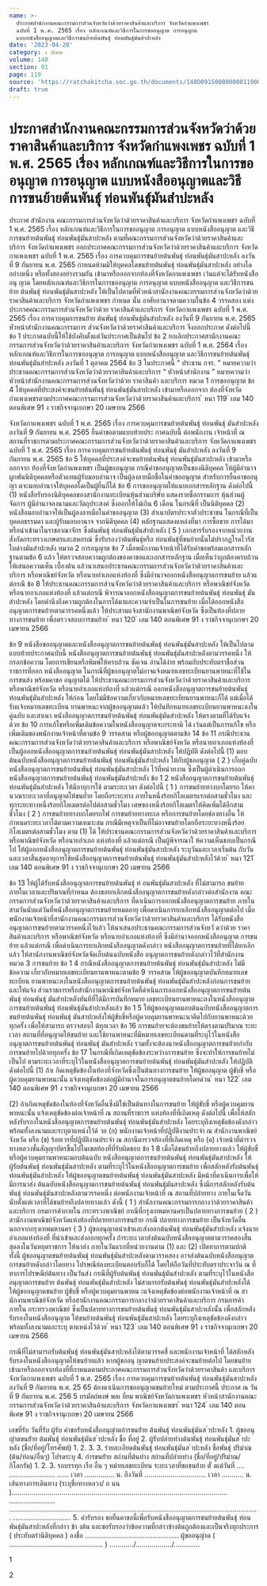```yaml
---
name: >-
  ประกาศสำนักงานคณะกรรมการส่วนจังหวัดว่าด้วยราคาสินค้าและบริการ จังหวัดกำแพงเพชร
  ฉบับที่ 1 พ.ศ. 2565 เรื่อง หลักเกณฑ์และวิธีการในการขออนุญาต การอนุญาต
  แบบหนังสืออนุญาตและวิธีการขนย้ายต้นพันธุ์ ท่อนพันธุ์มันสำปะหลัง
date: '2023-04-20'
category: ง พิเศษ
volume: 140
section: 91
page: 119
source: 'https://ratchakitcha.soc.go.th/documents/140D091S0000000011900.pdf'
draft: true
---
```


# ประกาศสำนักงานคณะกรรมการส่วนจังหวัดว่าด้วยราคาสินค้าและบริการ จังหวัดกำแพงเพชร ฉบับที่ 1 พ.ศ. 2565 เรื่อง หลักเกณฑ์และวิธีการในการขออนุญาต การอนุญาต แบบหนังสืออนุญาตและวิธีการขนย้ายต้นพันธุ์ ท่อนพันธุ์มันสำปะหลัง

ประกาศ สำนักงาน คณะกรรมการส่วนจังหวัดว่าด้วยราคาสินค้าและบริการ จังหวัดกำแพงเพชร ฉบับที่ 1 พ.ศ. 2565 เรื่อง หลักเกณฑ์และวิธีการในการขออนุญาต การอนุญาต แบบหนังสืออนุญาต และวิธีการขนย้ายต้นพันธุ์ ท่อนพันธุ์มันสาปะหลัง ตามที่คณะกรรมการส่วนจังหวัดว่าด้วยราคาสินค้าและบริการ จังหวัดกำแพงเพชร ออกประกาศคณะกรรมการส่วนจังหวัดว่าด้วยราคาสินค้าและบริการ จังหวัดกาแพงเพชร ฉบับที่ 1 พ.ศ. 2565 เรื่อง การควบคุมการขนย้ายต้นพันธุ์ ท่อนพันธุ์มันสาปะหลัง ลงวันที่ 9 กันยายน พ.ศ. 2565 กาหนดห้ามมิให้บุคคลใดขนย้ายต้นพันธุ์ ท่อนพันธุ์มันสาปะหลัง อย่างใดอย่างหนึ่ง หรือทั้งสองอย่างรวมกัน เข้ามาหรือออกจากท้องที่จังหวัดกาแพงเพชร เว้นแต่จะได้รับหนังสืออนุ ญาต โดยหลักเกณฑ์และวิธีการในการขออนุญาต การอนุญาต แบบหนังสืออนุญาต และวิธีการขนย้าย ต้นพันธุ์ ท่อนพันธุ์มันสาปะหลัง ให้เป็นไปตามที่หัวหน้าสานักงานคณะกรรมการส่วนจังหวัดว่าด้วย ราคาสินค้าและบริการ จังหวัดกำแพงเพชร กำหนด นั้น อาศัยอานาจตามความในข้อ 4 วรรคสอง แห่งประกาศคณะกรรมการส่วนจังหวัดว่าด้วย ราคาสินค้าและบริการ จังหวัดกาแพงเพชร ฉบับที่ 1 พ.ศ. 2565 เรื่อง การควบคุมการขนย้าย ต้นพันธุ์ ท่อนพันธุ์มันสำปะหลัง ลงวันที่ 9 กันยายน พ.ศ. 2565 หัวหน้าสำนักงานคณะกรรมการ ส่วนจังหวัดว่าด้วยราคำสินค้าและบริการ จึงออกประกาศ ดังต่อไปนี้ ข้อ 1 ประกาศฉบับนี้ให้ใช้บังคับตั้งแต่วันประกาศเป็นต้นไป ข้อ 2 ยกเลิกประกาศสานักงานคณะกรรมการส่วนจังหวัดว่าด้วยราคาสินค้าและบริการ จังหวัดกำแพงเพชร ฉบับที่ 1 พ.ศ. 2564 เรื่อง หลักเกณฑ์และวิธีการในการขออนุญาต การอนุญาต แบบหนังสืออนุญาต และวิธีการขนย้ายต้นพันธุ์ ท่อนพันธุ์มันสำปะหลัง ลงวันที่ 1 ตุลาคม 2564 ข้อ 3 ในประกาศนี้ “ ประธาน กจร. ” หมายความว่า ประธานคณะกรรมการส่วนจังหวัดว่าด้วยราคาสินค้าและบริการ “ หัวหน้าสำนักงาน ” หมายความว่า หัวหน้าสำนักงานคณะกรรมการส่วนจังหวัดว่าด้วย ราคาสินค้า และบริการ หมวด 1 การขออนุญาต ข้อ 4 ให้บุคคลที่ประสงค์จะขนย้ายต้นพันธุ์ ท่อนพันธุ์มันสาปะหลัง เข้ามาหรือออกจาก ท้องที่จังหวัดกำแพงเพชรตามประกาศคณะกรรมการส่วนจังหวัดว่าด้วยราคาสินค้าและบริการ ้ หนา 119 ่ เลม 140 ตอนพิเศษ 91 ง ราชกิจจานุเบกษา 20 เมษายน 2566

จังหวัดกาแพงเพชร ฉบับที่ 1 พ.ศ. 2565 เรื่อง การควบคุมการขนย้ายต้นพันธุ์ ท่อนพันธุ์ มันสำปะหลัง ลงวันที่ 9 กันยายน พ.ศ. 2565 ยื่นคำขอตามแบบท้ายประ กาศฉบับนี้ ต่อพนักงาน เจ้าหน้าที่ ณ สถานที่ราชการตามประกาศคณะกรรมการส่วนจังหวัดว่าด้วยราคาสินค้าและบริการ จังหวัดกาแพงเพชร ฉบับที่ 1 พ.ศ. 2565 เรื่อง การควบคุมการขนย้ายต้นพันธุ์ ท่อนพันธุ์ มันสำปะหลัง ลงวันที่ 9 กันยายน พ.ศ. 2565 ข้อ 5 ให้บุคคลที่ประสงค์จะขนย้ายต้นพันธุ์ ท่อนพันธุ์มันสาปะหลัง เข้ามาหรือออกจาก ท้องที่จังหวัดกำแพงเพชร เป็นผู้ขออนุญาต กรณีคำขออนุญาตเป็นของนิติบุคคล ให้ผู้มีอำนาจผูกพันนิติบุคคลหรือตัวแทนผู้รับมอบอำนาจ เป็นผู้ลงลายมือชื่อในคำขออนุญาต สำหรับการยื่นคาขออนุญา ตจะมอบอำนาจให้บุคคลใดเป็นผู้ยื่นก็ได้ ข้อ 6 การขออนุญาตให้แนบเอกสารหลักฐาน ดังต่อไปนี้ (1) หนังสือรับรองนิติบุคคลของสานักงานทะเบียนหุ้นส่วนบริษัท แสดงรายชื่อกรรมการ หุ้นส่วนผู้จัดการ ผู้มีอำนาจลงนามและวัตถุประสงค์ ซึ่งออกให้ไม่เกิน 6 เดือน ในกรณีที่ เป็นนิติบุคคล (2) หนังสือมอบอำนาจให้เป็นผู้ลงลายมือในคำขออนุญาต (3) สำเนาบัตรประจาตัวประชาชน ในกรณีที่เป็นบุคคลธรรมดา และผู้รับมอบอานาจ จากนิติบุคคล (4) หลักฐานแสดงแหล่งที่มา การซื้อขาย การได้มาหรือนำเข้ามาในราชอาณาจักร ซึ่งต้นพันธุ์ ท่อนพันธุ์มันสำปะหลัง ( 5 ) เอกสารรับรองจากหน่วยงานสังกัดกระทรวงเกษตรและสหกรณ์ ซึ่งรับรองว่าต้นพันธุ์หรือ ท่อนพันธุ์ที่ขนย้ายนั้นไม่ปรากฏโรคไวรัสใบด่างมันสำปะหลัง หมวด 2 การอนุญาต ข้อ 7 เมื่อพนักงานเจ้าหน้าที่ได้รับคำขอพร้อมเอกสารหลักฐานตามข้อ 6 แล้ว ให้ตรวจสอบความถูกต้องของคาขอและเอกสารหลักฐาน เมื่อเห็นว่าถูกต้องครบถ้วน ให้เสนอความเห็น เบื้องต้น แล้วนาเสนอประธานคณะกรรมการส่วนจังหวัดว่าด้วยราคาสินค้าและบริการ หรือพาณิชย์จังหวัด หรือนายอำเภอแห่งท้องที่ ซึ่งมีอำนาจออกหนังสืออนุญาตการขนย้าย แล้วแ ต่กรณี ข้อ 8 ให้ประธานคณะกรรมการส่วนจังหวัดว่าด้วยราคาสินค้าและบริการ หรือพาณิชย์จังหวัด หรือนายอาเภอแห่งท้องที่ แล้วแต่กรณี พิจารณาออกหนังสืออนุญาตการขนย้ายต้นพันธุ์ ท่อนพันธุ์ มันสำปะหลัง โดยคำนึงถึงความถูกต้องในการได้มาและความจำเป็นในการขนย้าย เมื่อได้ออกหนังสืออนุญาตการขนย้ายตามวรรคหนึ่งแล้ว ให้ประสานแจ้งสานักงานพาณิชย์จังหวัด ซึ่งเป็นท้องที่ปลายทางการขนย้าย เพื่อตรวจสอบการขนย้าย ้ หนา 120 ่ เลม 140 ตอนพิเศษ 91 ง ราชกิจจานุเบกษา 20 เมษายน 2566

ข้อ 9 หนังสือขออนุญาตและหนังสืออนุญาตการขนย้ายต้นพันธุ์ ท่อนพันธุ์มันสาปะหลัง ให้เป็นไปตามแบบท้ายประกาศฉบับนี้ หนังสืออนุญาตการขนย้ายต้นพันธุ์ ท่อนพันธุ์มันสาปะหลังตามวรรคหนึ่ง ให้กรอกข้อความ โดยการเขียนหรือพิมพ์ให้ครบถ้วน ชัดเจน อ่านได้ง่าย พร้อมกับประทับตราชื่อส่วนราชการที่ออก หนังสืออนุญาต ในกรณีที่ผู้ขออนุญาตไม่อาจแจ้งหมายเลขทะเบียนยานพาหนะที่ใช้ในการขนส่ง พร้อมคาขอ อนุญาตได้ ให้ประธานคณะกรรมการส่วนจังหวัดว่าด้วยราคาสินค้าและบริการ หรือพาณิชย์จังหวัด หรือนายอำเภอแห่งท้องที่ แล้วแต่กรณี ออกหนังสืออนุญาตการขนย้ายต้นพันธุ์ ท่อนพันธุ์มันสำปะหลัง ให้ก่อน โดยไม่มีข้อความเกี่ยวกับหมายเลขทะเบียนยานพาหนะก็ได้ แต่เมื่อได้รับแจ้งหมายเลขทะเบียน ยานพาหนะจากผู้ขออนุญาตแล้ว ให้บันทึกหมายเลขทะเบียนยานพาหนะลงในคู่ฉบับ และสาเนา หนังสืออนุญาตการขนย้ายต้นพันธุ์ ท่อนพันธุ์มันสำปะหลัง ให้ตรงตามที่ได้รับแจ้งด้วย ข้อ 10 การแก้ไขหรือเพิ่มเติมข้อความในหนังสืออนุญาตจะกระทามิ ได้ เว้นแต่เป็นการแก้ไข หรือเพิ่มเติมของพนักงานเจ้าหน้าที่ตามข้อ 9 วรรคสาม หรือผู้ขออนุญาตตามข้อ 14 ข้อ 11 กรณีประธานคณะกรรมการส่วนจังหวัดว่าด้วยราคาสินค้าและบริการ หรือพาณิชย์จังหวัด หรือนายอาเภอแห่งท้องที่ เป็นผู้ออกหนังสืออนุญาตการขนย้ายต้นพันธุ์ ท่อนพันธุ์มันสาปะหลัง ให้ปฏิบัติ ดังต่อไปนี้ (1) มอบต้นฉบับหนังสืออนุญาตการขนย้ายต้นพันธุ์ ท่อนพันธุ์มันสำปะหลัง ให้กับผู้ขออนุญาต ( 2 ) เก็บคู่ฉบับหนังสืออนุญาตการขนย้ายต้นพันธุ์ ท่อนพันธุ์มันสาปะหลัง ไว้ที่หน่วยงาน ซึ่งเป็นผู้ดำเนินการออกหนังสืออนุญาตการขนย้ายต้นพันธุ์ ท่อนพันธุ์มันสำปะหลัง ข้อ 1 2 หนังสืออนุญาตการขนย้ายต้นพันธุ์ ท่อนพันธุ์มันสำปะหลัง ให้มีอายุการใช้ ตามระยะเวลา ดังต่อไปนี้ ( 1 ) การขนย้ายทางบกโดยรถ ให้คานวณระยะเวลาที่อนุญาตให้ขนย้ำย โดยถือระยะทาง ภายในหนึ่งร้อยกิโลเมตรแรกต่อสามชั่วโมง และทุกระยะทางหนึ่งร้อยกิโลเมตรต่อไปต่อสามชั่วโมง เศษของหนึ่งร้อยกิโลเมตรให้คิดเพิ่มได้อีกสามชั่วโมง ( 2 ) การขนย้ายทางบกโดยรถไฟ การขนย้ายทางทะเล หรือการขนย้ายโดยช่องทางอื่น ให้กำหนดระยะเวลาได้ตามความเหมาะสม กรณีมีเหตุจาเป็นที่ไม่อาจขนย้ายโดยถือระยะทางหนึ่งร้อยกิโลเมตรต่อสามชั่วโมง ตาม (1) ได้ ให้ประธานคณะกรรมการส่วนจังหวัดว่าด้วยราคาสินค้าและบริการ หรือพาณิชย์จังหวัด หรือนายอำเภอ แห่งท้องที่ แล้วแต่กรณี เป็นผู้พิจารณาใ ห้ความเห็นชอบเป็นกรณีไป ให้ผู้ออกหนังสืออนุญาตการขนย้ายต้นพันธุ์ ท่อนพันธุ์มันสาปะหลัง ระบุวันและเวลาเริ่มต้น กับวันและเวลาสิ้นสุดอายุการใช้หนังสืออนุญาตการขนย้ายต้นพันธุ์ ท่อนพันธุ์มันสำปะหลังไว้ด้วย ้ หนา 121 ่ เลม 140 ตอนพิเศษ 91 ง ราชกิจจานุเบกษา 20 เมษายน 2566

ข้อ 13 ให้ผู้ได้รับหนังสืออนุญาตการขนย้ายต้นพันธุ์ ท่ อนพันธุ์มันสาปะหลัง ที่ไม่สามารถ ขนย้ายภายในเวลาและปริมาณที่กำหนด ต้องขอยกเลิกหนังสืออนุญาตการขนย้ายดังกล่าวต่อสำนักงาน คณะกรรมการส่วนจังหวัดว่าด้วยราคาสินค้าและบริการ ที่ดาเนินการออกหนังสืออนุญาตการขนย้าย ภายในสามวันนับแต่วันที่หนังสืออนุญาตการขนย้ายหมดอายุ เพื่อดาเนินการยกเลิกหนังสืออนุญาตต่อไป เมื่อพนักงานเจ้าหน้าที่สานักงานคณะกรรมการส่วนจังหวัดว่าด้วยราคาสินค้าและบริการ ได้รับหนังสืออนุญาตการขนย้ายตามวรรคหนึ่งไว้แล้ว ให้นาเสนอประธานคณะกรรมการส่วนจังหวั ดว่าด้วย ราคาสินค้าและบริการ หรือพาณิชย์จังหวัด หรือนายอำเภอแห่งท้องที่ ซึ่งมีอำนาจออกหนังสืออนุญาต การขนย้าย แล้วแต่กรณี เพื่อดำเนินการยกเลิกหนังสืออนุญาตดังกล่าว หนังสืออนุญาตการขนย้ายที่ได้ยกเลิกแล้ว ให้สานักงานพาณิชย์จังหวัดจัดเก็บต้นฉบับหนังสือ อนุญาตการขนย้ายดังกล่าวไว้ที่สำนักงาน หมวด 3 การขนย้าย ข้อ 1 4 กรณีหนังสืออนุญาตการขนย้ายต้นพันธุ์ ท่อนพันธุ์มันสำปะหลัง ไม่มีข้อความ เกี่ยวกับหมายเลขทะเบียนยานพาหนะตามข้อ 9 วรรคสาม ให้ผู้ขออนุญาตบันทึกหมายเลขทะเบียน ยานพาหนะลงในหนังสืออนุญาตการขนย้ายต้นพันธุ์ ท่อนพันธุ์มันสำปะหลังก่อนการขนย้าย และให้แจ้ง ส่วนราชการหรือสำนักงานพาณิชย์จังหวัดที่ดำเนินการออกหนังสืออนุญาตการขนย้ายต้นพันธุ์ ท่อนพันธุ์ มันสำปะหลังทันทีที่ได้มีการบันทึกหมาย เลขทะเบียนยานพาหนะลงในหนังสืออนุญาตการขนย้ายต้นพันธุ์ ท่อนพันธุ์มันสำปะหลังแล้ว ข้อ 1 5 ให้ผู้ขออนุญาตมอบต้นฉบับหนังสืออนุญาตการขนย้ายต้นพันธุ์ ท่อนพันธุ์ มันสาปะหลังให้ผู้ขับขี่หรือผู้ควบคุมยานพาหนะนาติดไปกับยานพาหนะด้วยทุกครั้ง เพื่อให้สามารถ ตรวจสอบไ ด้ทุกเวลา ข้อ 16 การขนย้ายจะต้องขนย้ายให้ตรงตามปริมาณ ระยะเวลา สถานที่ที่อนุญาตให้ขนย้าย และใช้ยานพาหนะที่มีหมายเลขทะเบียนตามที่ระบุไว้ในหนังสืออนุญาตการขนย้ายต้นพันธุ์ ท่อนพันธุ์ มันสำปะหลัง รวมทั้งจะต้องนาหนังสืออนุญาตการขนย้ายกำกับการขนย้ายไปด้วยทุกครั้ง ข้อ 17 ในกรณีที่เกิดเหตุขัดข้องระหว่างการขนย้าย ซึ่งจะทำให้การขนย้ายไม่เป็นไป ตามระยะเวลาที่ระบุไว้ในหนังสืออนุญาตการขนย้ายต้นพันธุ์ ท่อนพันธุ์มันสำปะหลัง ให้ปฏิบัติดังต่อไปนี้ (1) ถ้าเ กิดเหตุขัดข้องในท้องที่จังหวัดซึ่งเป็นต้นทางการขนย้าย ให้ผู้ขออนุญาต ผู้ขับขี่ หรือผู้ควบคุมยานพาหนะนั้น แจ้งเหตุขัดข้องต่อผู้มีอำนาจในการอนุญาตขนย้ายโดยด่วน ้ หนา 122 ่ เลม 140 ตอนพิเศษ 91 ง ราชกิจจานุเบกษา 20 เมษายน 2566

(2) ถ้าเกิดเหตุขัดข้องในท้องที่จังหวัดอื่นซึ่งมิใช่เป็นต้นทางในการขนย้าย ให้ผู้ขับขี่ หรือผู้ควบคุมยานพาหนะนั้น แจ้งเหตุขัดข้องต่อเจ้าหน้าที่ ณ สถานที่ราชการ แห่งท้องที่ที่เกิดเหตุ ดังต่อไปนี้ เพื่อให้สลักหลังรับรองในหนังสืออนุญาตการขนย้ายต้นพันธุ์ ท่อนพันธุ์มันสำปะหลัง โดยระบุถึงเหตุขัดข้องดังกล่าว พร้อมทั้งลงนามและระบุตาแหน่งไว้ด้ วย (ก) พนักงานเจ้าหน้าที่ปฏิบัติงานประจำ ณ สำนักงานพาณิชย์จังหวัด หรือ (ข) ร้อยเวรที่ปฏิบัติงานประจำ ณ สถานีตารวจท้องที่ที่เกิดเหตุ หรือ (ค) เจ้าหน้าที่ตำรวจทางหลวงชั้นสัญญาบัตรขึ้นไปในเขตท้องที่ที่รับผิดชอบ ข้อ 1 8 เมื่อได้ขนย้ายถึงปลายทางแล้ว ให้ผู้ขับขี่หรือผู้ควบคุมยานพาหนะมอบต้นฉบับ หนังสืออนุญาตการขนย้ายต้นพันธุ์ ท่อนพันธุ์มันสาปะหลัง ให้ผู้รับต้นพันธุ์ ท่อนพันธุ์มันสาปะหลัง ตามที่ระบุไว้ในหนังสืออนุญาตการขนย้าย เพื่อสลักหลังรับต้นพันธุ์ ท่อนพันธุ์มันสำปะหลัง ให้ผู้ขออนุญาตขนย้ายต้นพันธุ์ ท่อนพันธุ์มันสาปะหลัง มีหน้าที่ดาเนินการเพื่อให้มีการนาส่ง ต้นฉบับหนังสืออนุญาตการขนย้ายต้นพันธุ์ ท่อนพันธุ์มันสาปะหลัง ซึ่งมีการสลักหลังรับต้นพันธุ์ ท่อนพันธุ์มันสาปะหลังตามวรรคหนึ่ง ต่อพนักงานเจ้าหน้าที่ ณ สถานที่ปลำยทาง ภายในเจ็ดวัน นับตั้งแต่เวลาที่ได้ขนย้ายถึงปลายทางแล้ว ดังนี้ ( 1 ) สำนักงานคณะกรรมการกลางว่าด้วยราคาสินค้าและบริการ กรมการค้าภายใน กระทรวงพาณิชย์ กรณีที่กรุงเทพมหานครเป็นปลายทางการขนย้าย ( 2 ) สานักงานพาณิชย์จังหวัดแห่งท้องที่ปลายทางการขนย้าย กรณี ปลายทางการขนย้าย เป็นจังหวัดอื่นนอกจากกรุงเทพมหานคร ( 3 ) ผู้ขออนุญาตนำเข้าและส่งออกต้นพันธุ์ ท่อนพันธุ์มันสำปะหลัง แจ้งนายอำเภอแห่งท้องที่ ที่นำเข้าและส่งออกทุกครั้ง ถ้าระยะเวลาส่งต้นฉบับหนังสืออนุญาตตามวรรคสองสิ้นสุดลงในวันหยุดราชการ ให้นาส่ง ภายในวันแรกที่หน่วยงานตาม (1) และ (2) เปิดทาการตามปกติ ทั้งนี้ ผู้ขออนุญาตขนย้ายต้นพันธุ์ ท่อนพันธุ์มันสำปะหลังตามวรรคสอง อาจส่งต้นฉบับหนังสืออนุญาตการขนย้ายดังกล่าวโดยทาง ไปรษณีย์ลงทะเบียนตอบรับก็ได้ โดยให้ถือวันที่ประทับตราประจาวัน ณ ที่ ทาการไปรษณีย์ต้นทาง เป็นวันส่ง กรณีที่ผู้รับต้นพันธุ์ ท่อนพันธุ์มันสำปะหลัง ตามที่ระบุไว้ในหนังสืออนุญาตการขนย้าย ต้นพันธุ์ ท่อนพันธุ์มันสำปะหลัง ไม่สามารถรับต้นพันธุ์ ท่อนพันธุ์มันสำปะหลังได้ ให้ผู้ขออนุญาตขนย้าย ผู้ขับขี่ หรือผู้ควบคุมยานพาหน ะแจ้งเหตุขัดข้องต่อพนักงานเจ้าหน้าที่ ณ สานักงานพาณิชย์จังหวัด หรือสานักงานคณะกรรมการกลางว่าด้วยราคาสินค้าและบริการ กรมการค้าภายใน กระทรวงพาณิชย์ ซึ่งเป็นปลายทางการขนย้ายต้นพันธุ์ ท่อนพันธุ์มันสาปะหลังนั้น เพื่อสลักหลังรับรองในหนังสืออนุญาต ให้ขนย้ายต้นพันธุ์ ท่อนพันธุ์มันสาปะหลัง โดยระบุถึงเหตุขัดข้องดังกล่าว พร้อมทั้งลงนามและระบุ ตาแหน่งไว้ด้วย ้ หนา 123 ่ เลม 140 ตอนพิเศษ 91 ง ราชกิจจานุเบกษา 20 เมษายน 2566

กรณีที่ไม่สามารถรับต้นพันธุ์ ท่อนพันธุ์มันสาปะหลังได้ตามวรรคสี่ และพนักงานเจ้าหน้าที่ ได้สลักหลังรับรองในหนังสืออนุญาตให้ขนย้ายแล้ว หากผู้ขออนุ ญาตขนย้ายประสงค์จะขนย้ายต่อไป โดยขนย้ายเข้ามาหรือออกจากท้องที่ที่กาหนดตามประกาศคณะกรรมการส่วนจังหวัดว่าด้วยราคาสินค้า และบริการ จังหวัดกาแพงเพชร ฉบับที่ 1 พ.ศ. 2565 เรื่อง การควบคุมการขนย้ายต้นพันธุ์ ท่อนพันธุ์มันสาปะหลัง ลงวันที่ 9 กันยายน พ.ศ. 25 65 ต้องดาเนินการขออนุญาตขนย้ายใหม่ ตามประกาศนี้ ประกาศ ณ วันที่ 9 กันยายน พ.ศ. 256 5 บรมัตถ์พงษ์ พลเ ยี่ยม พาณิชย์จังหวัดกาแพงเพชร หัวหน้าสานักงานคณะกรรมการส่วนจังหวัดว่าด้วยราคาสินค้าและบริการ จังหวัดกาแพงเพชร ้ หนา 124 ่ เลม 140 ตอนพิเศษ 91 ง ราชกิจจานุเบกษา 20 เมษายน 2566

เลขที่รับ วันที่รับ ผู้รับ คําขอรับหนังสืออนุญําตกํารขนย้ําย ต้นพันธุ์ ท่อนพันธุ์มันส ําปะหลัง 1. ผู้ขออนุญําตขนย้ําย ต้นพันธุ์ ท่อนพันธุ์มันส ําปะหลัง ชื่อ ที่อยู่ 2. ผู้รับปลํายทํางต้นพันธุ์ ท่อนพันธุ์มันส ําปะหลัง (ชื่อ/ที่อยู่/โทรศัพท์) 1. 2. 3. 3. รํายละเอียดต้นพันธุ์ ท่อนพันธุ์มันส ําปะหลัง ชื่อพันธุ์ ปริมําณ (ต้น/ท่อน/อื่นๆ) โปรดระบุ 4. กํารขนย้ําย สถํานที่ต้นทําง สถํานที่ปลํายทําง (ชื่อ/ที่อยู่/ปริมําณ/กิโลกรัม) 1. 2. 3. รถบรรทุก เรือ อื่น ๆ หมํายเลขทะเบียน ระยะเวลาที่ขอขนย้าย ตั้ งแต่วันที่ .... ....................... ...... เวลา ............... น. ถึงวันที่ ............................... เวลา ........... น. เส้นทางการเดินทาง (ระบุชื่อทางหลวง/ ถ นน )............................................................................................................ ....................... ............................................................................................................................. ............................. 5. คํารับรอง ขอยื่นคาขอนี้เพื่อรับหนังสืออนุญาตการขนย้ายต้นพันธุ์ ท่อนพันธุ์มันสาปะหลังที่กล่าว ข้า งต้น และขอรับรองว่าข้อความที่กล่าวข้างต้นถูกต้องและเป็นจริงทุกประการ ( ประทับตรํานิติบุคคล ) ลงชื่อ ............................................... ผู้ขออนุญําต ( ............................................... ) ............/................../.............

1

2
